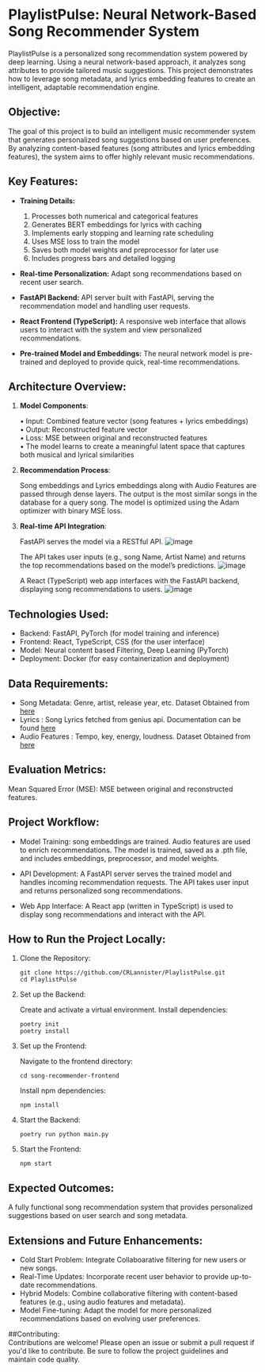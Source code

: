 # PlaylistPulse: Neural Network-Based Song Recommender System

PlaylistPulse is a personalized song recommendation system powered by deep learning. Using a neural network-based approach, it analyzes song attributes to provide tailored music suggestions. This project demonstrates how to leverage song metadata, and lyrics embedding features to create an intelligent, adaptable recommendation engine.  

## Objective:

The goal of this project is to build an intelligent music recommender system that generates personalized song suggestions based on user preferences. By analyzing content-based features (song attributes and lyrics embedding features), the system aims to offer highly relevant music recommendations.  

## Key Features:
  - **Training Details:**     
       1. Processes both numerical and categorical features  
       2. Generates BERT embeddings for lyrics with caching  
       3. Implements early stopping and learning rate scheduling  
       4. Uses MSE loss to train the model  
       5. Saves both model weights and preprocessor for later use  
       6. Includes progress bars and detailed logging
   
  - **Real-time Personalization:** Adapt song recommendations based on recent user search.
  - **FastAPI Backend:** API server built with FastAPI, serving the recommendation model and handling user requests.
  - **React Frontend (TypeScript):** A responsive web interface that allows users to interact with the system and view personalized recommendations.
  - **Pre-trained Model and Embeddings:** The neural network model is pre-trained and deployed to provide quick, real-time recommendations.

## Architecture Overview:
1. **Model Components**:  

     • Input: Combined feature vector (song features + lyrics embeddings)  
     • Output: Reconstructed feature vector  
     • Loss: MSE between original and reconstructed features  
     • The model learns to create a meaningful latent space that captures both musical and lyrical similarities  

2. **Recommendation Process**:

    Song embeddings and Lyrics embeddings along with Audio Features are passed through dense layers.
    The output is the most similar songs in the database for a query song.
    The model is optimized using the Adam optimizer with binary MSE loss.

3. **Real-time API Integration**:

    FastAPI serves the model via a RESTful API.
   ![image](https://github.com/user-attachments/assets/e58c10ba-e707-4e8f-959f-8761662793d6)

    The API takes user inputs (e.g., song Name, Artist Name) and returns the top recommendations based on the model’s predictions.
   ![image](https://github.com/user-attachments/assets/df6fb706-a4db-4ce2-b9cc-c5b285435ab7)

    A React (TypeScript) web app interfaces with the FastAPI backend, displaying song recommendations to users.
   ![image](https://github.com/user-attachments/assets/2ed6956c-ed3f-4092-8e52-093a4eac89a8)


## Technologies Used:

  - Backend: FastAPI, PyTorch (for model training and inference)
  - Frontend: React, TypeScript, CSS (for the user interface)
  - Model: Neural content based Filtering, Deep Learning (PyTorch)
  - Deployment: Docker (for easy containerization and deployment)

## Data Requirements:

  - Song Metadata: Genre, artist, release year, etc. Dataset Obtained from [here](https://data.mendeley.com/datasets/3t9vbwxgr5/2)
  - Lyrics : Song Lyrics fetched from genius api. Documentation can be found [here](https://docs.genius.com/)
  - Audio Features : Tempo, key, energy, loudness. Dataset Obtained from [here](https://data.mendeley.com/datasets/3t9vbwxgr5/2)

## Evaluation Metrics:

  Mean Squared Error (MSE): MSE between original and reconstructed features.

## Project Workflow:

  - Model Training:
      song embeddings are trained.
      Audio features are used to enrich recommendations.
      The model is trained, saved as a .pth file, and includes embeddings, preprocessor, and model weights.

  - API Development:
      A FastAPI server serves the trained model and handles incoming recommendation requests.
      The API takes user input and returns personalized song recommendations.

  - Web App Interface:
      A React app (written in TypeScript) is used to display song recommendations and interact with the API.

## How to Run the Project Locally:
1. Clone the Repository:
    ```
    git clone https://github.com/CRLannister/PlaylistPulse.git
    cd PlaylistPulse
    ```
2. Set up the Backend:

    Create and activate a virtual environment.
    Install dependencies:
    ```
    poetry init
    poetry install
    ```
3. Set up the Frontend:

    Navigate to the frontend directory:
    ```      
    cd song-recommender-frontend
    ```
    Install npm dependencies:
    ```
    npm install
    ```
4. Start the Backend:
    ```
    poetry run python main.py
    ```
5. Start the Frontend:
    ```
    npm start
    ```
## Expected Outcomes:

  A fully functional song recommendation system that provides personalized suggestions based on user search and song metadata.

## Extensions and Future Enhancements:

  - Cold Start Problem: Integrate Collaboarative filtering for new users or new songs.
  - Real-Time Updates: Incorporate recent user behavior to provide up-to-date recommendations.
  - Hybrid Models: Combine collaborative filtering with content-based features (e.g., using audio features and metadata).
  - Model Fine-tuning: Adapt the model for more personalized recommendations based on evolving user preferences.

##Contributing:  
  Contributions are welcome! Please open an issue or submit a pull request if you'd like to contribute. Be sure to follow the project guidelines and maintain code quality.
